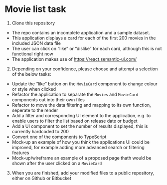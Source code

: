 # Movie list task

1. Clone this repository
* The repo contains an incomplete application and a sample dataset.
* This application displays a card for each of the first 200 movies in the included JSON data file
* The user can click on “like” or “dislike” for each card, although this is not functional right now
* The application makes use of https://react.semantic-ui.com/
2. Depending on your confidence, please choose and attempt a selection of the below tasks:
* Update the “like” button on the `MovieCard` component to change colour or style when clicked
* Refactor the application to separate the `Movies` and `MovieCard` components out into their own files
* Refactor to move the data filtering and mapping to its own function, seperate to the render
* Add a filter and corresponding UI element to the application, e.g. to enable users to filter the list based on release date or budget
* Add a UI component to set the number of results displayed, this is currently hardcoded to 200
* Convert one of the components to TypeScript
* Mock-up an example of how you think the applications UI could be improved, for example adding more advanced search or filtering features
* Mock-up/wireframe an example of a proposed page thath would be shown after the user clicked on a `MovieCard`
3.	When you are finished, add your modified files to a public repository, either on Github or Bitbucket
